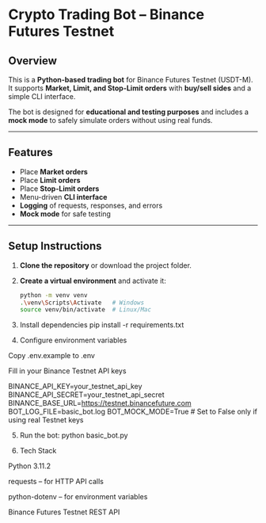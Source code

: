 # Crypto Trading Bot – Binance Futures Testnet

## Overview
This is a **Python-based trading bot** for Binance Futures Testnet (USDT-M).  
It supports **Market, Limit, and Stop-Limit orders** with **buy/sell sides** and a simple CLI interface.  

The bot is designed for **educational and testing purposes** and includes a **mock mode** to safely simulate orders without using real funds.

---

## Features
- Place **Market orders**
- Place **Limit orders**
- Place **Stop-Limit orders**
- Menu-driven **CLI interface**
- **Logging** of requests, responses, and errors
- **Mock mode** for safe testing

---

## Setup Instructions

1. **Clone the repository** or download the project folder.

2. **Create a virtual environment** and activate it:
   ```bash
   python -m venv venv
   .\venv\Scripts\Activate   # Windows
   source venv/bin/activate  # Linux/Mac
3. Install dependencies
    pip install -r requirements.txt
4. Configure environment variables

Copy .env.example to .env

Fill in your Binance Testnet API keys

BINANCE_API_KEY=your_testnet_api_key
BINANCE_API_SECRET=your_testnet_api_secret
BINANCE_BASE_URL=https://testnet.binancefuture.com
BOT_LOG_FILE=basic_bot.log
BOT_MOCK_MODE=True   # Set to False only if using real Testnet keys

5. Run the bot:
   python basic_bot.py

6. Tech Stack

Python 3.11.2

requests – for HTTP API calls

python-dotenv – for environment variables

Binance Futures Testnet REST API
